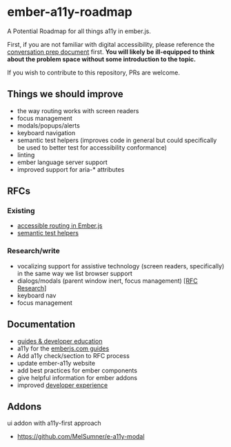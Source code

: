 # ember-a11y-roadmap
A Potential Roadmap for all things a11y in ember.js. 

First, if you are not familiar with digital accessibility, please reference the [conversation prep document](https://github.com/MelSumner/ember-a11y-roadmap/blob/master/conversation-prep.md) first. **You will likely be ill-equipped to think about the problem space without some introduction to the topic.** 

If you wish to contribute to this repository, PRs are welcome.

## Things we should improve 
- the way routing works with screen readers
- focus management
- modals/popups/alerts
- keyboard navigation
- semantic test helpers (improves code in general but could specifically be used to better test for accessibility conformance)
- linting
- ember language server support
- improved support for aria-* attributes

## RFCs 

### Existing
- [accessible routing in Ember.js](https://github.com/emberjs/rfcs/pull/433)
- [semantic test helpers](https://github.com/emberjs/rfcs/pull/327)

### Research/write
- vocalizing support for assistive technology (screen readers, specifically) in the same way we list browser support
- dialogs/modals (parent window inert, focus management) [[RFC Research]](dialogs/modals.md)
- keyboard nav
- focus management

## Documentation
- [guides & developer education](documentation/guides.md)
- a11y for the [emberjs.com guides](https://guides.emberjs.com/release/reference/accessibility-guide/) 
- Add a11y check/section to RFC process
- update ember-a11y website
 - add best practices for ember components
 - give helpful information for ember addons
- improved [developer experience](linting-and-testing/approach.md) 

## Addons
ui addon with a11y-first approach

- https://github.com/MelSumner/e-a11y-modal

